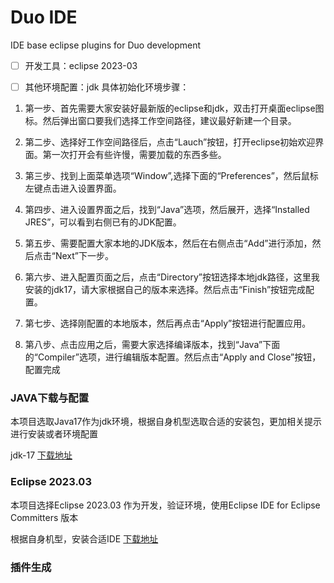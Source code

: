 # Duo IDE
IDE base eclipse plugins for Duo development

- [ ] 开发工具：eclipse 2023-03

- [ ] 其他环境配置：jdk
具体初始化环境步骤：

1. 第一步、首先需要大家安装好最新版的eclipse和jdk，双击打开桌面eclipse图标。然后弹出窗口要我们选择工作空间路径，建议最好新建一个目录。

1. 第二步、选择好工作空间路径后，点击“Lauch”按钮，打开eclipse初始欢迎界面。第一次打开会有些许慢，需要加载的东西多些。

1. 第三步、找到上面菜单选项“Window”,选择下面的“Preferences”，然后鼠标左键点击进入设置界面。

1. 第四步、进入设置界面之后，找到“Java”选项，然后展开，选择“Installed JRES”，可以看到右侧已有的JDK配置。

1. 第五步、需要配置大家本地的JDK版本，然后在右侧点击“Add”进行添加，然后点击“Next”下一步。

1. 第六步、进入配置页面之后，点击“Directory”按钮选择本地jdk路径，这里我安装的jdk17，请大家根据自己的版本来选择。然后点击“Finish”按钮完成配置。

1. 第七步、选择刚配置的本地版本，然后再点击“Apply”按钮进行配置应用。
1. 第八步、点击应用之后，需要大家选择编译版本，找到“Java”下面的“Compiler”选项，进行编辑版本配置。然后点击“Apply and Close”按钮，配置完成


### JAVA下载与配置

本项目选取Java17作为jdk环境，根据自身机型选取合适的安装包，更加相关提示进行安装或者环境配置

jdk-17 [下载地址](https://www.oracle.com/java/technologies/downloads/#java17)

### Eclipse 2023.03
本项目选择Eclipse 2023.03 作为开发，验证环境，使用Eclipse IDE for Eclipse Committers 版本

根据自身机型，安装合适IDE [下载地址](https://www.eclipse.org/downloads/packages/release/2023-03/r/eclipse-ide-eclipse-committers)

### 插件生成

